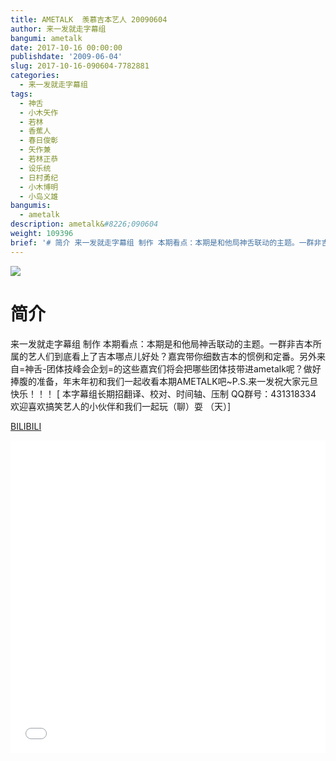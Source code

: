```yaml
---
title: AMETALK  羡慕吉本艺人 20090604
author: 来一发就走字幕组
bangumi: ametalk
date: 2017-10-16 00:00:00
publishdate: '2009-06-04'
slug: 2017-10-16-090604-7782881
categories:
  - 来一发就走字幕组
tags:
  - 神舌
  - 小木矢作
  - 若林
  - 香蕉人
  - 春日俊彰
  - 矢作兼
  - 若林正恭
  - 设乐统
  - 日村勇纪
  - 小木博明
  - 小岛义雄
bangumis:
  - ametalk
description: ametalk&#8226;090604
weight: 109396
brief: '# 简介 来一发就走字幕组 制作 本期看点：本期是和他局神舌联动的主题。一群非吉本所属的艺人们到底看上了吉本哪点儿好处？嘉宾带你细数吉本的惯例和定番。另外来自=神舌-团体技峰会企划=的这些嘉宾们将会把哪些团体技带进ametalk呢？做好捧腹的准备，年末年初和我们一起收看本期AMETALK吧~P.S.来一发祝大家元旦快乐！！！'
---
```


![](https://i.imgur.com/vKMNAoZ.jpg)

# 简介  
来一发就走字幕组 制作 本期看点：本期是和他局神舌联动的主题。一群非吉本所属的艺人们到底看上了吉本哪点儿好处？嘉宾带你细数吉本的惯例和定番。另外来自=神舌-团体技峰会企划=的这些嘉宾们将会把哪些团体技带进ametalk呢？做好捧腹的准备，年末年初和我们一起收看本期AMETALK吧~P.S.来一发祝大家元旦快乐！！！
[ 本字幕组长期招翻译、校对、时间轴、压制   QQ群号：431318334 欢迎喜欢搞笑艺人的小伙伴和我们一起玩（聊）耍 （天）]

  [BILIBILI](https://www.bilibili.com/video/av7782881/)


<div class="vcontainer">  <iframe class='video' src="//www.bilibili.com/blackboard/player.html?aid=7782881" width="100%" height="500" frameborder="0" allowfullscreen="allowfullscreen"></iframe></div>

